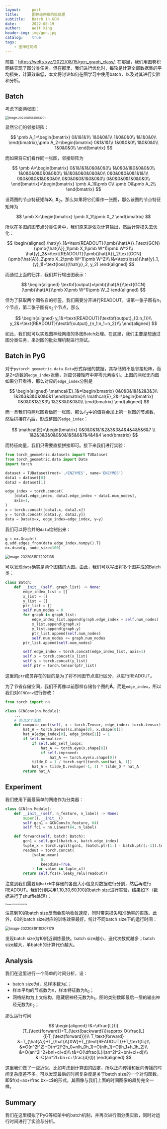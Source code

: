 ```yaml
---
layout:     post
title:      图神经网络的批处理
subtitle:   Batch in GCN
date:       2022-08-19
author:     Welt Xing
header-img: img/gnn.jpg
catalog:    true
tags:
    - 图神经网络
---
```


前篇：<https://welts.xyz/2022/08/15/gcn_graph_class/>. 在那里，我们用图卷积网络实现了图分类任务。但在那里，我们进行优化时，每轮是计算全部数据集的平均损失，计算效率低，本文将讨论如何在图学习中使用batch，以及对其进行实验和分析。

## Batch

考虑下面两张图：

<img src="/img/image-20220815131013701.png" alt="image-20220815131013701" style="zoom:67%;" />

显然它们的邻接矩阵：

$$
\pmb A_1=\begin{bmatrix}
0&1&1&1\\
1&0&0&1\\
1&0&0&0\\
1&1&0&0\\
\end{bmatrix},\pmb A_2=\begin{bmatrix}
0&1&1&1\\
1&0&0&0\\
1&0&0&0\\
1&0&0&0\\
\end{bmatrix}
$$

而如果将它们看作同一张图，邻接矩阵为

$$
\pmb A=\begin{bmatrix}
0&1&1&1&0&0&0&0\\
1&0&0&1&0&0&0&0\\
1&0&0&0&0&0&0&0\\
1&1&0&0&0&0&0&0\\
0&0&0&0&0&1&1&1\\
0&0&0&0&1&0&0&0\\
0&0&0&0&1&0&0&0\\
0&0&0&0&1&0&0&0\\
\end{bmatrix}=\begin{bmatrix}
\pmb A_1&\pmb O\\
\pmb O&\pmb A_2\\
\end{bmatrix}
$$

设两图的节点特征矩阵$\pmb X_1,\pmb X_2$。那么如果将它们看作一张图，那么该图的节点特征矩阵为

$$
\pmb X=\begin{bmatrix}
\pmb X_1\\\pmb X_2
\end{bmatrix}
$$

所以在多图的图节点分类任务中，我们原来是依次计算输出，然后计算损失去优化：

$$
\begin{aligned}
\hat{y}_1&=\text{READOUT}(\pmb{\hat{A}}_1\text{GCN}(\pmb{\hat{A}}_1\pmb X_1\pmb W^1)\pmb W^2)\\
\hat{y}_2&=\text{READOUT}(\pmb{\hat{A}}_2\text{GCN}(\pmb{\hat{A}}_2\pmb X_2\pmb W^1)\pmb W^2)\\
l&=\text{loss}(\hat{y}_1, {y}_1)+\text{loss}(\hat{y}_2, y_2)
\end{aligned}
$$

而通过上面的归并，我们并行输出图表示：

$$
\begin{aligned}
\textbf{output}=\pmb{\hat{A}}\text{GCN}(\pmb{\hat{A}}\pmb X\pmb W^1)\pmb W_2
\end{aligned}
$$

但为了获取两个图各自的标签，我们需要分开进行READOUT，设第一张子图有$n_1$个节点，第二张子图有$n_2$个节点，那么

$$
\begin{aligned}
y_1&=\text{READOUT}(\textbf{output}_{0:n_1})\\
y_2&=\text{READOUT}(\textbf{output}_{n_1:n_1+n_2})\\
\end{aligned}
$$

如此，我们就可以实现图神经网络的多图Batch处理。在这里，我们主要是想通过图分类任务，来对图的批处理机制进行测试。

## Batch in PyG

对于`pytorch_geometric.data.Data`形式存储的数据，其存储的不是邻接矩阵，而是$2\times$边数的`edge_index`张量，对应邻接矩阵中非零元素索引。上图的两张无向图如果分开看待，那么对应的`edge_index`分别是

$$
\begin{aligned}
\mathcal{E}_1&=\begin{bmatrix}
0&0&0&1&1&2&3&3\\
1&2&3&3&0&0&0&1
\end{bmatrix}\\
\mathcal{E}_2&=\begin{bmatrix}
0&0&0&1&2&3\\
1&2&3&0&0&0\\
\end{bmatrix}
\end{aligned}
$$

而一旦我们将两张图看做同一张图，那么$\mathcal{E}_2$中的值将会加上第一张图的节点数，然后拼接在$\mathcal{E}_1$后，形成整图的`edge_index`：

$$
\mathcal{E}=\begin{bmatrix}
0&0&0&1&1&2&3&3&4&4&4&5&6&7 \\
1&2&3&3&0&0&0&1&5&6&7&4&4&4
\end{bmatrix}
$$

而特征向量，我们只需要直接拼接即可。接下来我们进行实验：

```python
from torch_geometric.datasets import TUDataset
from torch_geometric.data import Data
import torch

dataset = TUDataset(root='./ENZYMES', name='ENZYMES')
data1 = dataset[0]
data2 = dataset[1]

edge_index = torch.concat(
    [data1.edge_index, data2.edge_index + data1.num_nodes],
    axis=1,
)
x = torch.concat([data1.x, data2.x])
y = torch.concat([data1.y, data2.y])
data = Data(x=x, edge_index=edge_index, y=y)
```

我们可以将合并的`data`绘制出来：

```python
g = nx.Graph()
g.add_edges_from(data.edge_index.numpy().T)
nx.draw(g, node_size=100)
```

<img src="/img/image-20220815172921135.png" alt="image-20220815172921135" style="zoom: 80%;" />

可以发现`data`确实是两个图结的大图。由此，我们可以写出将多个图并成的Batch类：

```python
class Batch:
    def __init__(self, graph_list) -> None:
        edge_index_list = []
        x_list = []
        y_list = []
        ptr_list = []
        self.num_nodes = 0
        for graph in graph_list:
            edge_index_list.append(graph.edge_index + self.num_nodes)
            x_list.append(graph.x)
            y_list.append(graph.y)
            ptr_list.append(self.num_nodes)
            self.num_nodes += graph.num_nodes
        ptr_list.append(self.num_nodes)

        self.edge_index = torch.concat(edge_index_list, axis=1)
        self.x = torch.concat(x_list)
        self.y = torch.concat(y_list)
        self.ptr = torch.tensor(ptr_list)
```

这里的`ptr`成员存在的目的是为了将不同图节点进行区分，以进行READOUT。

为了节省存储空间，我们不再像以前那样存储各个图的$\pmb{\hat{A}}$，而是`edge_index`，所以我们对`GCNConv`进行修改：

```python
from torch import nn

class GCNConv(nn.Module):
    ...
    # 修改这个函数
    def compute_coef(self, x : torch.Tensor, edge_index: torch.tensor):
        hat_A = torch.zeros((x.shape[0], x.shape[0]))
        hat_A[edge_index[0], edge_index[1]] = 1
        if self.normalize:
            if self.add_self_loops:
                hat_A += torch.eye(x.shape[0])
                if self.improved:
                    hat_A += torch.eye(x.shape[0])
            tilde_D = 1 / torch.sqrt(torch.sum(hat_A, 1))
            hat_A = tilde_D.reshape(-1, 1) * tilde_D * hat_A
        return hat_A
```

## Experiment

我们使用下面最简单的网络作为分类器：

```python
class GCN(nn.Module):
    def __init__(self, n_feature, n_label) -> None:
        super().__init__()
        self.gcn1 = GCNConv(n_feature, 64)
        self.fc1 = nn.Linear(64, n_label)

    def forward(self, batch: Batch):
        gcn1 = self.gcn1(batch.x, batch.edge_index)
        tuple_x = torch.split(gcn1, (batch.ptr[1:] - batch.ptr[:-1]).tolist())
        readout = torch.concat(
            [value.mean(
                0,
                keepdims=True,
            ) for value in tuple_x])
        return self.fc1(F.leaky_relu(readout))
```

注意到我们需要用`batch`中存储的各图大小信息对数据进行分割，然后再进行READOUT。我们分别采用1,10,30,60,100的batch size进行实验，结果如下（数据进行了shuffle处理）：

<img src="/img/image-20220819120428194.png" alt="image-20220819120428194" style="zoom:35%;" />

注意到10的batch size反而会影响收敛速度，同时带来损失和准确率的振荡。此外，60的batch size对应的训练效果最好。统计不同batch size下的运行时间：

<img src="/img/image-20220819110207179.png" alt="image-20220819110207179" style="zoom:80%;" />

发现batch size为10附近训练最快。batch size越小，迭代次数就越多；batch size越大，单batch的计算代价越大。

## Analysis

我们在这里进行一个简单的时间分析，设：

- batch size为$l$，总样本数为$L$；
- 样本平均的节点数为$n$，样本特征数为$h_0$；
- 网络结构为上文结构，隐藏层神经元数为$h_1$，图的类别数即最后一层的输出神经元数为$h_2$；

那么运行时间

$$
\begin{aligned}
t&=\dfrac{L}{l}(T_{\text{forward}}+T_{\text{backward}})\approx O(\frac{L}{l}T_{\text{forward}})\\
T_\text{forward}
&=T_{\hat{A}}+T_{\hat{A}XW}+T_{\text{READOUT}}+T_\text{fc}\\
&=O(n^2l^2)+O(n^2l^2h_0+nlh_0h_1)+O(nlh_1)+O(lh_1+h_1h_2)\\
&=O(an^2l^2+bnl+cl+d)\\
t&=O(\dfrac{L}l(an^2l^2+bnl+cl+d))\\
&=O(an^2l+bn+c+\frac{d}{l})
\end{aligned}
$$

这里我们做了一些近似，比如考虑到计算图的固定，所以正向传播和反向传播的时间复杂度差不多。可以发现最后的时间复杂度是关于batch size的一个对勾函数，即$f(x)=ax+\frac bx+c$的形式，其图像与我们上面的时间图像的趋势完全一样。

## Summary

我们在这里模拟了PyG等框架中的batch机制，并再次进行图分类实验，同时对运行时间进行了实验与分析。
